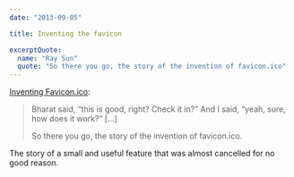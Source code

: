 ```yaml
---
date: "2013-09-05"

title: Inventing the favicon

excerptQuote:
  name: "Ray Sun"
  quote: "So there you go, the story of the invention of favicon.ico"
---
```


[Inventing Favicon.ico](http://ruthlessray.wordpress.com/2013/09/02/inventing-favicon-ico/):

> Bharat said, “this is good, right? Check it in?” And I said, “yeah, sure, how does it work?” […]
>
> So there you go, the story of the invention of favicon.ico.

The story of a small and useful feature that was almost cancelled for no good reason.
